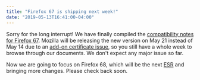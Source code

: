 ```yaml
---
title: "Firefox 67 is shipping next week!"
date: "2019-05-13T16:41:00-04:00"
---
```

Sorry for the long interrupt! We have finally compiled the [compatibility notes for Firefox 67](https://www.fxsitecompat.com/en-CA/versions/67/). Mozilla will be releasing the new version on May 21 instead of May 14 due to an [add-on certificate issue](https://blog.mozilla.org/addons/2019/05/04/update-regarding-add-ons-in-firefox/), so you still have a whole week to browse through our documents. We don't expect any major issue so far.

Now we are going to focus on Firefox 68, which will be the next [ESR](https://www.mozilla.org/firefox/organizations/) and bringing more changes. Please check back soon.
